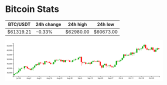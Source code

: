 # Bitcoin Stats

BTC/USDT|24h change|24h high|24h low|
|---|---|---|---|
|$61319.21|-0.33%|$62980.00|$60673.00|

<img src="./chart.svg">
